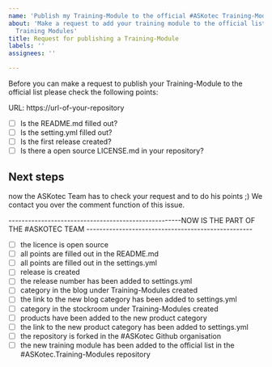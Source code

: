 ```yaml
---
name: 'Publish my Training-Module to the official #ASKotec Training-Modules'
about: 'Make a request to add your training module to the official list of #ASKotec
  Training Modules'
title: Request for publishing a Training-Module
labels: ''
assignees: ''

---
```


Before you can make a request to publish your Training-Module to the official list please check the following points:

URL: https://url-of-your-repository

* [ ] Is the README.md filled out?
* [ ] Is the setting.yml filled out?
* [ ] Is the first release created?
* [ ] Is there a open source LICENSE.md in your repository?

## Next steps
now the ASKotec Team has to check your request and to do his points ;) We contact you over the comment function of this issue.

-----------------------------------------------------NOW IS THE PART OF THE #ASKOTEC TEAM ---------------------------------------------------
* [ ] the licence is open source
* [ ] all points are filled out in the README.md
* [ ] all points are filled out in the settings.yml
* [ ] release is created
* [ ] the release number has been added to settings.yml
* [ ] category in the blog under Training-Modules created
* [ ] the link to the new blog category has been added to settings.yml
* [ ] category in the stockroom under Training-Modules created
* [ ] products have been added to the new product category
* [ ] the link to the new product category has been added to settings.yml
* [ ] the repository is forked in the #ASKotec Github organisation
* [ ] the new training module has been added to the official list in the #ASKotec.Training-Modules repository
